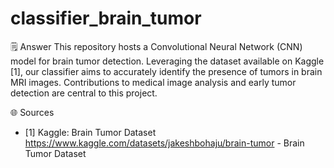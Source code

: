 # classifier_brain_tumor
🗒️ Answer
This repository hosts a Convolutional Neural Network (CNN) model for brain tumor detection. Leveraging the dataset available on Kaggle [1], our classifier aims to accurately identify the presence of tumors in brain MRI images. Contributions to medical image analysis and early tumor detection are central to this project.

🌐 Sources 
- [1] Kaggle: Brain Tumor Dataset
https://www.kaggle.com/datasets/jakeshbohaju/brain-tumor - Brain Tumor Dataset
